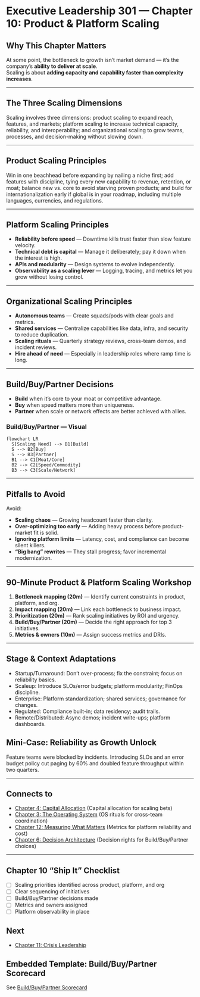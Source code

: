 # Executive Leadership 301 — Chapter 10: Product & Platform Scaling

## Why This Chapter Matters
At some point, the bottleneck to growth isn’t market demand — it’s the company’s **ability to deliver at scale**.  
Scaling is about **adding capacity and capability faster than complexity increases**.

---

## The Three Scaling Dimensions
Scaling involves three dimensions: product scaling to expand reach, features, and markets; platform scaling to increase technical capacity, reliability, and interoperability; and organizational scaling to grow teams, processes, and decision-making without slowing down.

---

## Product Scaling Principles
Win in one beachhead before expanding by nailing a niche first; add features with discipline, tying every new capability to revenue, retention, or moat; balance new vs. core to avoid starving proven products; and build for internationalization early if global is in your roadmap, including multiple languages, currencies, and regulations.

---

## Platform Scaling Principles
- **Reliability before speed** — Downtime kills trust faster than slow feature velocity.
- **Technical debt is capital** — Manage it deliberately; pay it down when the interest is high.
- **APIs and modularity** — Design systems to evolve independently.
- **Observability as a scaling lever** — Logging, tracing, and metrics let you grow without losing control.

---

## Organizational Scaling Principles
- **Autonomous teams** — Create squads/pods with clear goals and metrics.
- **Shared services** — Centralize capabilities like data, infra, and security to reduce duplication.
- **Scaling rituals** — Quarterly strategy reviews, cross-team demos, and incident reviews.
- **Hire ahead of need** — Especially in leadership roles where ramp time is long.

---

## Build/Buy/Partner Decisions
- **Build** when it’s core to your moat or competitive advantage.
- **Buy** when speed matters more than uniqueness.
- **Partner** when scale or network effects are better achieved with allies.

### Build/Buy/Partner — Visual
```mermaid
flowchart LR
  S[Scaling Need] --> B1[Build]
  S --> B2[Buy]
  S --> B3[Partner]
  B1 --> C1[Moat/Core]
  B2 --> C2[Speed/Commodity]
  B3 --> C3[Scale/Network]
```

---

## Pitfalls to Avoid
Avoid:
- **Scaling chaos** — Growing headcount faster than clarity.
- **Over-optimizing too early** — Adding heavy process before product-market fit is solid.
- **Ignoring platform limits** — Latency, cost, and compliance can become silent killers.
- **“Big bang” rewrites** — They stall progress; favor incremental modernization.

---

## 90-Minute Product & Platform Scaling Workshop
1. **Bottleneck mapping (20m)** — Identify current constraints in product, platform, and org.
2. **Impact mapping (20m)** — Link each bottleneck to business impact.
3. **Prioritization (20m)** — Rank scaling initiatives by ROI and urgency.
4. **Build/Buy/Partner (20m)** — Decide the right approach for top 3 initiatives.
5. **Metrics & owners (10m)** — Assign success metrics and DRIs.

---

## Stage & Context Adaptations
- Startup/Turnaround: Don’t over-process; fix the constraint; focus on reliability basics.
- Scaleup: Introduce SLOs/error budgets; platform modularity; FinOps discipline.
- Enterprise: Platform standardization; shared services; governance for changes.
- Regulated: Compliance built-in; data residency; audit trails.
- Remote/Distributed: Async demos; incident write-ups; platform dashboards.

## Mini‑Case: Reliability as Growth Unlock
Feature teams were blocked by incidents. Introducing SLOs and an error budget policy cut paging by 60% and doubled feature throughput within two quarters.

---

## Connects to
- [Chapter 4: Capital Allocation](executive_leadership_301_chapter_04.md) (Capital allocation for scaling bets)
- [Chapter 3: The Operating System](executive_leadership_301_chapter_03.md) (OS rituals for cross-team coordination)
- [Chapter 12: Measuring What Matters](executive_leadership_301_chapter_12.md) (Metrics for platform reliability and cost)
- [Chapter 6: Decision Architecture](executive_leadership_301_chapter_06.md) (Decision rights for Build/Buy/Partner choices)

---

## Chapter 10 “Ship It” Checklist
- [ ] Scaling priorities identified across product, platform, and org
- [ ] Clear sequencing of initiatives
- [ ] Build/Buy/Partner decisions made
- [ ] Metrics and owners assigned
- [ ] Platform observability in place

## Next
- [Chapter 11: Crisis Leadership](executive_leadership_301_chapter_11.md)

## Embedded Template: Build/Buy/Partner Scorecard

See [Build/Buy/Partner Scorecard](./templates/build_buy_partner_scorecard.md)
